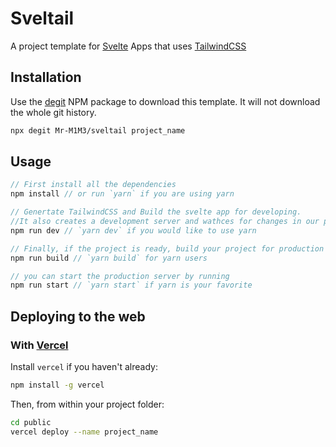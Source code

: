 # Sveltail

A project template for [Svelte](https://svelte.dev/) Apps that uses [TailwindCSS](https://tailwindcss.com/)

## Installation

Use the [degit](https://www.npmjs.com/package/degit) NPM package to download this template. It will not download the whole git history.

```bash
npx degit Mr-M1M3/sveltail project_name
```

## Usage

```javascript
// First install all the dependencies
npm install // or run `yarn` if you are using yarn

// Genertate TailwindCSS and Build the svelte app for developing.
//It also creates a development server and wathces for changes in our project
npm run dev // `yarn dev` if you would like to use yarn

// Finally, if the project is ready, build your project for production
npm run build // `yarn build` for yarn users

// you can start the production server by running
npm run start // `yarn start` if yarn is your favorite
```


## Deploying to the web

### With [Vercel](https://vercel.com)

Install `vercel` if you haven't already:

```bash
npm install -g vercel
```

Then, from within your project folder:

```bash
cd public
vercel deploy --name project_name
```